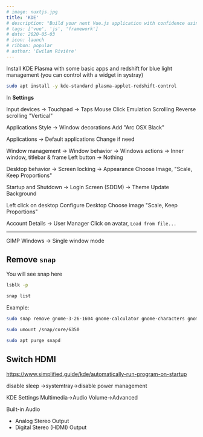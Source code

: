 ```yaml
---
# image: nuxtjs.jpg
title: 'KDE'
# description: "Build your next Vue.js application with confidence using NuxtJS. An open source framework making web development simple and powerful."
# tags: ['vue', 'js', 'framework']
# date: 2020-05-03
# icon: launch
# ribbon: popular
# author: 'Ewilan Rivière'
---
```


Install KDE Plasma with some basic apps and redshift for blue light management (you can control with a widget in systray)

```bash
sudo apt install -y kde-standard plasma-applet-redshift-control
```

In **Settings**

Input devices -> Touchpad -> Taps
Mouse Click Emulation
Scrolling
Reverse scrolling "Vertical"

Applications Style -> Window decorations
Add "Arc OSX Black"

Applications -> Default applications
Change if need

Window management -> Window behavior -> Windows actions -> Inner window, titlebar & frame
Left button -> Nothing

Desktop behavior -> Screen locking -> Appearance
Choose Image, "Scale, Keep Proportions"

Startup and  Shutdown -> Login Screen (SDDM) -> Theme
Update Background

Left click on desktop
Configure Desktop
Choose image
"Scale, Keep Proportions"

Account Details -> User Manager
Click on avatar, `Load from file...`

---

GIMP
Windows -> Single window mode

## Remove `snap`

You will see snap here

```bash
lsblk -p
```

```bash
snap list
```

Example:

```bash
sudo snap remove gnome-3-26-1604 gnome-calculator gnome-characters gnome-logs gnome-system-monitor
```

```bash
sudo umount /snap/core/6350
```

```bash
sudo apt purge snapd
```

## Switch HDMI

<https://www.simplified.guide/kde/automatically-run-program-on-startup>

disable sleep ->systemtray->disable power management

KDE Settings
Multimedia->Audio Volume->Advanced

Built-in Audio

- Analog Stereo Output
- Digital Stereo (HDMI) Output
